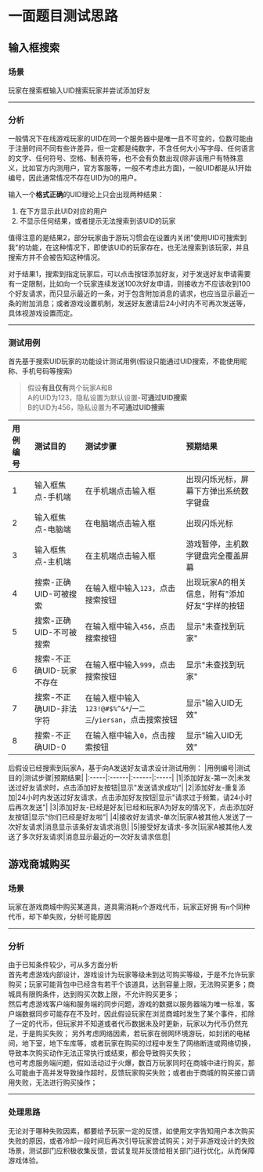 # 一面题目测试思路
## 输入框搜索
### 场景
玩家在搜索框输入UID搜索玩家并尝试添加好友

---
### 分析
一般情况下在线游戏玩家的UID在同一个服务器中是唯一且不可变的，位数可能由于注册时间不同有些许差异，但一定都是纯数字，不含任何大小写字母、任何语言的文字、任何符号、空格、制表符等，也不会有负数出现(除非该用户有特殊意义，比如官方内测用户，官方客服等，一般不考虑此方面)，一般UID都是从1开始编号，因此通常情况不存在UID为0的用户。

输入一个**格式正确**的UID理论上只会出现两种结果：

1. 在下方显示此UID对应的用户
2. 不显示任何结果，或者提示无法搜索到该UID的玩家

值得注意的是结果2，部分玩家由于游玩习惯会在设置内关闭"使用UID可搜索到我"的功能，在这种情况下，即使该UID的玩家存在，也无法搜索到该玩家，并且搜索方并不会被告知这种情况。  

对于结果1，搜索到指定玩家后，可以点击按钮添加好友，对于发送好友申请需要有一定限制，比如向一个玩家连续发送100次好友申请，则接收方不应该收到100个好友请求，而只显示最近的一条，对于包含附加消息的请求，也应当显示最近一条的附加消息；或者游戏设置机制，发送好友邀请后24小时内不可再次发送等，具体视游戏设置而定。

---
### 测试用例
首先基于搜索UID玩家的功能设计测试用例(假设只能通过UID搜索，不能使用昵称、手机号码等搜索)  
>假设**有且仅有**两个玩家A和B  
>A的UID为123，隐私设置为默认设置-**可通过UID搜索**  
>B的UID为456，隐私设置为**不可通过UID搜索**  

|用例编号|测试目的|测试步骤|预期结果|
|:-----|:------|:------|:------|
|1|输入框焦点-手机端|在手机端点击输入框|出现闪烁光标，屏幕下方弹出系统数字键盘|
|2|输入框焦点-电脑端|在电脑端点击输入框|出现闪烁光标|
|3|输入框焦点-主机端|在主机端点击输入框|游戏暂停，主机数字键盘完全覆盖屏幕 |
|4|搜索-正确UID-可被搜索|在输入框中输入`123`，点击搜索按钮|出现玩家A的相关信息，附有"添加好友"字样的按钮|
|5|搜索-正确UID-不可被搜索|在输入框中输入`456`，点击搜索按钮|显示"未查找到玩家"|
|6|搜索-不正确UID-玩家不存在|在输入框中输入`999`，点击搜索按钮|显示"未查找到玩家"|
|7|搜索-不正确UID-非法字符|在输入框中输入`123!@#$%^&*`/`一二三`/`yiersan`，点击搜索按钮|显示"输入UID无效"|
|8|搜索-不正确UID-0|在输入框中输入`0`，点击搜索按钮|显示"输入UID无效"|

后假设已经搜索到玩家A，基于向A发送好友请求设计测试用例：
|用例编号|测试目的|测试步骤|预期结果|
|:-----|:------|:------|:-----|
|1|添加好友-第一次|未发送过好友请求时，点击添加好友按钮|显示"发送请求成功"|
|2|添加好友-重复添加|24小时内发送过好友请求，点击添加好友按钮|显示"请求过于频繁，请24小时后再次发送"|
|3|添加好友-已经是好友|已经和玩家A为好友的情况下，点击添加好友按钮|显示"你们已经是好友啦"|
|4|接收好友请求-单次|玩家A被其他人发送了一次好友请求|消息显示该条好友请求消息|
|5|接受好友请求-多次|玩家A被其他人发送了多次好友请求|消息显示最近的一次好友请求信息|

## 游戏商城购买
### 场景
玩家在游戏商城中购买某道具，道具需消耗`n`个游戏代币，玩家正好拥 有`n`个同种代币，却下单失败，分析可能原因

---
### 分析
由于已知条件较少，可从多方面分析  
首先考虑游戏内部设计，游戏设计为玩家等级未到达可购买等级，于是不允许玩家购买；玩家可能背包中已经含有若干个该道具，达到容量上限，无法购买更多；商城具有限购条件，达到购买次数上限，不允许购买更多；  
然后考虑游戏客户端和服务端的同步问题，游戏的数据以服务器端为唯一标准，客户端数据同步可能存在不及时，因此假设玩家在浏览商城时发生了某个事件，扣除了一定的代币，但玩家并不知道或者代币数据未及时更新，玩家以为代币仍然充足，于是购买失败；
另外考虑网络因素，若玩家在弱网环境游玩，如封闭的电梯间，地下室，地下车库等，或者玩家在购买的过程中发生了网络断连或网络切换，导致本次购买动作无法正常执行或结束，都会导致购买失败；  
也可考虑服务端问题，假如活动过于火爆，数百万玩家同时在商城中进行购买，那么可能由于高并发导致操作超时，反馈玩家购买失败；或者由于商城的购买接口调用失败，无法进行购买操作；

---
### 处理思路
无论对于哪种失败因素，都要给予玩家一定的反馈，如使用文字告知用户本次购买失败的原因，或者冷却一段时间后再次引导玩家尝试购买；对于非游戏设计的失败场景，测试部门应积极收集反馈，尝试复现并反馈给相关部门进行优化，从而保障游戏体验。
